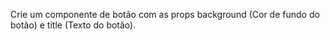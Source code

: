 Crie um componente de botão com as props background (Cor de fundo do botão) e title (Texto do botão).

